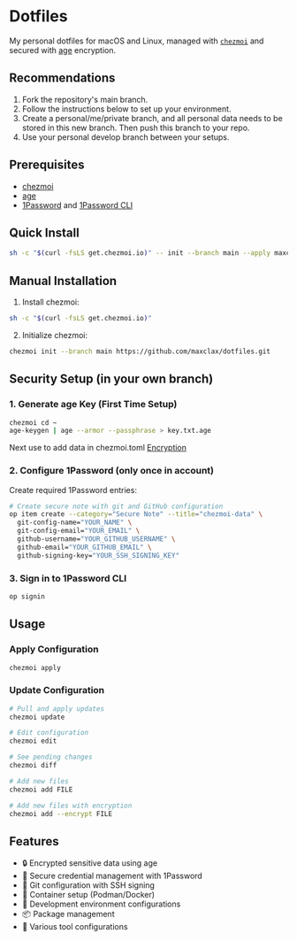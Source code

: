 # Dotfiles

My personal dotfiles for macOS and Linux, managed with
[`chezmoi`](https://github.com/twpayne/chezmoi) and secured with
[age](https://age-encryption.org/) encryption.

## Recommendations

1. Fork the repository's main branch.
2. Follow the instructions below to set up your environment.
3. Create a personal/me/private branch, and all personal data needs to be stored
   in this new branch. Then push this branch to your repo.
4. Use your personal develop branch between your setups.

## Prerequisites

- [chezmoi](https://www.chezmoi.io/)
- [age](https://age-encryption.org/)
- [1Password](https://1password.com/) and
  [1Password CLI](https://1password.com/downloads/command-line/)

## Quick Install

```bash
sh -c "$(curl -fsLS get.chezmoi.io)" -- init --branch main --apply maxclax
```

## Manual Installation

1. Install chezmoi:

```bash
sh -c "$(curl -fsLS get.chezmoi.io)"
```

2. Initialize chezmoi:

```bash
chezmoi init --branch main https://github.com/maxclax/dotfiles.git
```

## Security Setup (in your own branch)

### 1. Generate age Key (First Time Setup)

```bash
chezmoi cd ~
age-keygen | age --armor --passphrase > key.txt.age
```

Next use to add data in chezmoi.toml
[Encryption](https://www.chezmoi.io/user-guide/frequently-asked-questions/encryption/)

### 2. Configure 1Password (only once in account)

Create required 1Password entries:

```bash
# Create secure note with git and GitHub configuration
op item create --category="Secure Note" --title="chezmoi-data" \
  git-config-name="YOUR_NAME" \
  git-config-email="YOUR_EMAIL" \
  github-username="YOUR_GITHUB_USERNAME" \
  github-email="YOUR_GITHUB_EMAIL" \
  github-signing-key="YOUR_SSH_SIGNING_KEY"
```

### 3. Sign in to 1Password CLI

```bash
op signin
```

## Usage

### Apply Configuration

```bash
chezmoi apply
```

### Update Configuration

```bash
# Pull and apply updates
chezmoi update

# Edit configuration
chezmoi edit

# See pending changes
chezmoi diff

# Add new files
chezmoi add FILE

# Add new files with encryption
chezmoi add --encrypt FILE
```

## Features

- 🔒 Encrypted sensitive data using age
- 🔑 Secure credential management with 1Password
- 📝 Git configuration with SSH signing
- 🐳 Container setup (Podman/Docker)
- 🚀 Development environment configurations
- 📦 Package management
- 🔧 Various tool configurations
